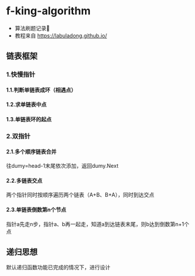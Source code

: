 # f-king-algorithm
- 算法刷题记录🫧
- 教程来自 https://labuladong.github.io/

## 链表框架
### 1.快慢指针
#### 1.1.判断单链表成环（相遇点）
#### 1.2.求单链表中点
#### 1.3.单链表环的起点
### 2.双指针
#### 2.1.多个顺序链表合并
往dumy=head-1末尾依次添加，返回dumy.Next
#### 2.2.多链表交点
两个指针同时按顺序遍历两个链表（A+B、B+A），同时到达交点
#### 2.3.单链表倒数第n个节点
指针a先走n步，指针a、b再一起走，知道a到达链表末尾，则b达到倒数第n+1个点

## 递归思想
默认递归函数功能已完成的情况下，进行设计
